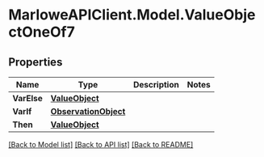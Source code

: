 # MarloweAPIClient.Model.ValueObjectOneOf7

## Properties

Name | Type | Description | Notes
------------ | ------------- | ------------- | -------------
**VarElse** | [**ValueObject**](ValueObject.md) |  | 
**VarIf** | [**ObservationObject**](ObservationObject.md) |  | 
**Then** | [**ValueObject**](ValueObject.md) |  | 

[[Back to Model list]](../README.md#documentation-for-models) [[Back to API list]](../README.md#documentation-for-api-endpoints) [[Back to README]](../README.md)

